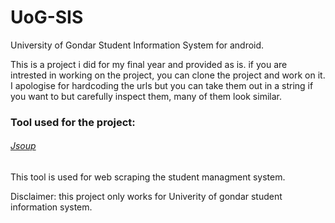 # UoG-SIS
University of Gondar Student Information System for android.

This is a project i did for my final year and provided as is. if you are intrested in working on the project, you can clone the project and work on it.
I apologise for hardcoding the urls but you can take them out in a string if you want to but carefully inspect them, many of them look similar.

### Tool used for the project:

###### [Jsoup](https://jsoup.org/ "Jsoup: Java HTML Parser")
This tool is used for web scraping the student managment system.

Disclaimer: this project only works for Univerity of gondar student information system.
